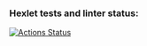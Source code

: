 ### Hexlet tests and linter status:

[![Actions Status](https://github.com/Timo4ey/fullstack-javascript-project-46/workflows/hexlet-check/badge.svg)](https://github.com/Timo4ey/fullstack-javascript-project-46/actions)
